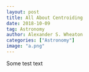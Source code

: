 ```yaml
---
layout: post
title: All About Centroiding
date: 2018-10-09
tag: Astronomy
author: Alexander S. Wheaton
categories: ["Astronomy"]
image: "a.png"
---
```


Some test text
